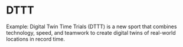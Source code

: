 # DTTT
Example: Digital Twin Time Trials (DTTT) is a new sport that combines technology, speed, and teamwork to create digital twins of real-world locations in record time.
